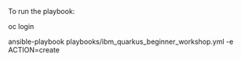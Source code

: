 To run the playbook:

oc login

ansible-playbook playbooks/ibm_quarkus_beginner_workshop.yml -e ACTION=create
